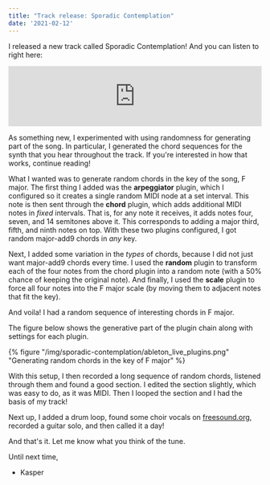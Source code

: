 ```yaml
---
title: "Track release: Sporadic Contemplation"
date: '2021-02-12'
---
```


I released a new track called Sporadic Contemplation!
And you can listen to right here:

<iframe style="border: 0; width: 100%; height: 120px;" src="https://bandcamp.com/EmbeddedPlayer/track=3842209562/size=large/bgcol=ffffff/linkcol=7137dc/tracklist=false/artwork=small/transparent=true/" seamless><a href="https://kadiba.bandcamp.com/track/sporadic-contemplation">Sporadic Contemplation by Kadiba</a></iframe>

As something new, I experimented with using randomness for generating part of
the song.
In particular, I generated the chord sequences for the synth that you hear
throughout the track.
If you're interested in how that works, continue reading!

What I wanted was to generate random chords in the key of the song, F major.
The first thing I added was the **arpeggiator** plugin, which I configured so it
creates a single random MIDI node at a set interval.
This note is then sent through the **chord** plugin, which adds additional MIDI
notes in *fixed* intervals. That is, for any note it receives, it adds notes four,
seven, and 14 semitones above it. This corresponds to adding a major third, fifth,
and ninth notes on top.
With these two plugins configured, I got random major-add9 chords in *any* key.

Next, I added some variation in the *types* of chords, because I did not just
want major-add9 chords every time.
I used the **random** plugin to transform each of the four notes from the
chord plugin into a random note (with a 50% chance of keeping the original note).
And finally, I used the **scale** plugin to force all four notes into the F
major scale (by moving them to adjacent notes that fit the key).

And voila! I had a random sequence of interesting chords in F major.

The figure below shows the generative part of the plugin chain along with
settings for each plugin.

{% figure "/img/sporadic-contemplation/ableton_live_plugins.png" "Generating random chords in the key of F major" %}

With this setup, I then recorded a long sequence of random chords, listened
through them and found a good section.
I edited the section slightly, which was easy to do, as it was MIDI.
Then I looped the section and I had the basis of my track!

Next up, I added a drum loop, found some choir vocals on
[freesound.org](https://www.freesound.org), recorded a guitar solo, and then called it a day!

And that's it. Let me know what you think of the tune.

Until next time,
- Kasper
